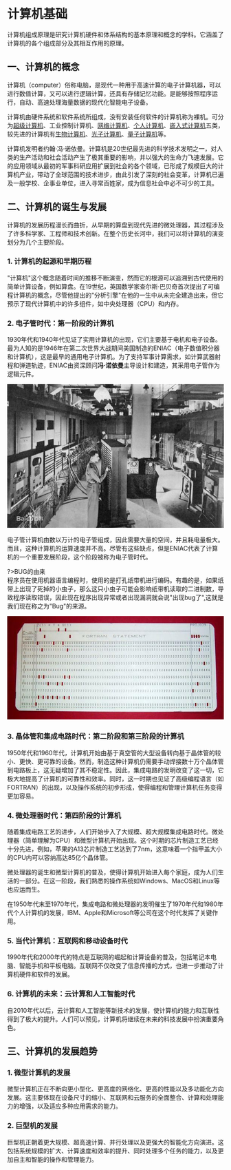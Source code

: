 # 计算机基础

计算机组成原理是研究计算机硬件和体系结构的基本原理和概念的学科。它涵盖了计算机的各个组成部分及其相互作用的原理。

## 一、计算机的概念

计算机（computer）俗称电脑，是现代一种用于高速计算的电子计算机器，可以进行数值计算，又可以进行逻辑计算，还具有存储记忆功能。是能够按照程序运行，自动、高速处理海量数据的现代化智能电子设备。

计算机由硬件系统和软件系统所组成，没有安装任何软件的计算机称为裸机。可分为[超级计算机](https://baike.baidu.com/item/超级计算机/5373711?fromModule=lemma_inlink)、工业控制计算机、[网络计算机](https://baike.baidu.com/item/网络计算机/101471?fromModule=lemma_inlink)、[个人计算机](https://baike.baidu.com/item/个人计算机/3731770?fromModule=lemma_inlink)、[嵌入式计算机](https://baike.baidu.com/item/嵌入式计算机/693492?fromModule=lemma_inlink)五类，较先进的计算机有[生物计算机](https://baike.baidu.com/item/生物计算机/363245?fromModule=lemma_inlink)、[光子计算机](https://baike.baidu.com/item/光子计算机/1880523?fromModule=lemma_inlink)、[量子计算机](https://baike.baidu.com/item/量子计算机/363335?fromModule=lemma_inlink)等。

计算机发明者约翰·冯·诺依曼。计算机是20世纪最先进的科学技术发明之一，对人类的生产活动和社会活动产生了极其重要的影响，并以强大的生命力飞速发展。它的应用领域从最初的军事科研应用扩展到社会的各个领域，已形成了规模巨大的计算机产业，带动了全球范围的技术进步，由此引发了深刻的社会变革，计算机已遍及一般学校、企事业单位，进入寻常百姓家，成为信息社会中必不可少的工具。

## 二、计算机的诞生与发展

计算机的发展历程漫长而曲折，从早期的算盘到现代先进的微处理器，其过程涉及了许多科学家、工程师和技术创新。在整个历史长河中，我们可以将计算机的演变划分为几个主要阶段。

### 1. 计算机的起源和早期历程

"计算机"这个概念随着时间的推移不断演变，然而它的根源可以追溯到古代使用的简单计算设备，例如算盘。在19世纪，英国数学家查尔斯·巴贝奇首次提出了可编程计算机的概念，尽管他提出的"分析引擎"在他的一生中从未完全建造出来，但它预示了现代计算机中的许多组件，如中央处理器（CPU）和内存。

### 2. 电子管时代：第一阶段的计算机

1930年代和1940年代见证了实用计算机的出现，它们主要基于电机和电子设备。最为人知的是1946年在第二次世界大战期间美国制造的ENIAC（电子数值积分器和计算机），这是最早的通用电子计算机。为了支持军事计算需求，如计算武器射程和弹道轨迹，ENIAC由资深顾问**冯·诺依曼**主导设计和建造，其采用电子管作为逻辑元件。

![img](https://raw.githubusercontent.com/sanmaomashi/Salute_Computer_Organization/main/img/9.png)

电子管计算机由数以万计的电子管组成，因此需要大量的空间，并且耗电量极大。而且，这种计算机的运算速度并不高。尽管有这些缺点，但是ENIAC代表了计算机的一个重要发展阶段，这个阶段被称为电子管时代。

?>BUG的由来</br>程序员在使用机器语言编程时，使用的是打孔纸带机进行编码。有趣的是，如果纸带上出现了死掉的小虫子，那么这只小虫子可能会影响纸带机读取的二进制数，导致程序读取错误，因此现在程序出现异常或者出现漏洞就会说"出现bug了",这就是我们现在称之为"Bug"的来源。

![img](https://raw.githubusercontent.com/sanmaomashi/Salute_Computer_Organization/main/img/10.JPEG)

### 3. 晶体管和集成电路时代：第二阶段和第三阶段的计算机

1950年代和1960年代，计算机开始由基于真空管的大型设备转向基于晶体管的较小、更快、更可靠的设备。然而，制造这种计算机仍需要手动焊接数十万个晶体管到电路板上，这无疑增加了其不稳定性。因此，集成电路的发明改变了这一切，它极大地提高了计算机的可靠性和效率。同时，这一时期也见证了高级编程语言（如FORTRAN）的出现，以及操作系统的初步形成，使得编程和管理计算机任务变得更加容易。

### 4. 微处理器时代：第四阶段的计算机

随着集成电路工艺的进步，人们开始步入了大规模、超大规模集成电路时代。微处理器（简单理解为CPU）和微型计算机开始出现。这个时期的芯片制造工艺已经十分先进，例如，苹果的A13芯片制造工艺达到了7nm，这意味着一个指甲盖大小的CPU内可以容纳高达85亿个晶体管。

微处理器的诞生和微型计算机的普及，使得计算机开始进入每个家庭，成为人们生活的一部分。在这一阶段，我们熟悉的操作系统如Windows、MacOS和Linux等也应运而生。

在1950年代末至1970年代，集成电路和微处理器的发明催生了1970年代和1980年代个人计算机的发展，IBM、Apple和Microsoft等公司在这个时代发挥了关键作用。

### 5. 当代计算机：互联网和移动设备时代

1990年代和2000年代的特点是互联网的崛起和计算设备的普及，包括笔记本电脑、智能手机和平板电脑。互联网不仅改变了信息传播的方式，也进一步推动了计算机硬件和软件的发展。

### 6. 计算机的未来：云计算和人工智能时代

自2010年代以后，云计算和人工智能等新技术的发展，使计算机的能力和互联性得到了极大的提升。人们可以预见，计算机将继续在未来的科技发展中扮演重要角色。

## 三、计算机的发展趋势

### 1. 微型计算机的发展

微型计算机正在不断向更小型化、更高度的网络化、更高的性能以及多功能化方向发展。这主要体现在设备尺寸的缩小、互联网和云服务的全面整合、计算和处理能力的增强，以及适应多种应用需求的能力。

### 2. 巨型机的发展

巨型机正朝着更大规模、超高速计算、并行处理以及更强大的智能化方向演进。这包括系统规模的扩大、计算速度和效率的提升、同时处理多个任务的能力，以及更加自主和智能的操作和管理能力。